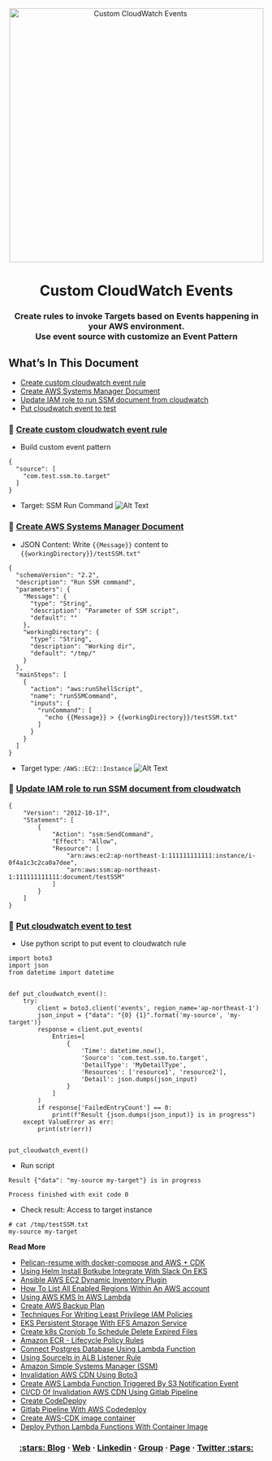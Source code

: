 <p align="center">
  <a href="https://dev.to/vumdao">
    <img alt="Custom CloudWatch Events" src="https://dev-to-uploads.s3.amazonaws.com/i/3uswygba3lrhi1sq5oc3.png" width="500" />
  </a>
</p>
<h1 align="center">
  Custom CloudWatch Events
</h1>


<h3 align="center">
  <div>Create rules to invoke Targets based on Events happening in your AWS environment. </div>
  <div>Use event source with customize an Event Pattern</d>
</h3>


## What’s In This Document 
- [Create custom cloudwatch event rule](#-Create-custom-cloudwatch-event-rule)
- [Create AWS Systems Manager Document](#-Create-AWS-Systems-Manager-Document)
- [Update IAM role to run SSM document from cloudwatch](#-Update-IAM-role-to-run-SSM-document-from-cloudwatch)
- [Put cloudwatch event to test](#-Put-cloudwatch-event-to-test)


### 🚀 **[Create custom cloudwatch event rule](#-Create-custom-cloudwatch-event-rule)**
- Build custom event pattern
```
{
  "source": [
    "com.test.ssm.to.target"
  ]
}
```
- Target: SSM Run Command
![Alt Text](https://dev-to-uploads.s3.amazonaws.com/i/091ber3if66wkgb8wr9m.png)

### 🚀 **[Create AWS Systems Manager Document](#-Create-AWS-Systems-Manager-Document)**
- JSON Content: Write `{{Message}}` content to `{{workingDirectory}}/testSSM.txt"`
```
{
  "schemaVersion": "2.2",
  "description": "Run SSM command",
  "parameters": {
    "Message": {
      "type": "String",
      "description": "Parameter of SSM script",
      "default": ""
    },
    "workingDirectory": {
      "type": "String",
      "description": "Working dir",
      "default": "/tmp/"
    }
  },
  "mainSteps": [
    {
      "action": "aws:runShellScript",
      "name": "runSSMCommand",
      "inputs": {
        "runCommand": [
          "echo {{Message}} > {{workingDirectory}}/testSSM.txt"
        ]
      }
    }
  ]
}
```
- Target type: `/AWS::EC2::Instance`
![Alt Text](https://dev-to-uploads.s3.amazonaws.com/i/hh9ofpgelwb5ux8r3sig.png)

### 🚀 **[Update IAM role to run SSM document from cloudwatch](#-Update-IAM-role-to-run-SSM-document-from-cloudwatch)**
```
{
    "Version": "2012-10-17",
    "Statement": [
        {
            "Action": "ssm:SendCommand",
            "Effect": "Allow",
            "Resource": [
                "arn:aws:ec2:ap-northeast-1:111111111111:instance/i-0f4a1c3c2ca0a7dee",
                "arn:aws:ssm:ap-northeast-1:111111111111:document/testSSM"
            ]
        }
    ]
}
```

### 🚀 **[Put cloudwatch event to test](#-Put-cloudwatch-event-to-test)**
- Use python script to put event to cloudwatch rule
```
import boto3
import json
from datetime import datetime


def put_cloudwatch_event():
    try:
        client = boto3.client('events', region_name='ap-northeast-1')
        json_input = {"data": "{0} {1}".format('my-source', 'my-target')}
        response = client.put_events(
            Entries=[
                {
                    'Time': datetime.now(),
                    'Source': 'com.test.ssm.to.target',
                    'DetailType': 'MyDetailType',
                    'Resources': ['resource1', 'resource2'],
                    'Detail': json.dumps(json_input)
                }
            ]
        )
        if response['FailedEntryCount'] == 0:
            print(f"Result {json.dumps(json_input)} is in progress")
    except ValueError as err:
        print(str(err))


put_cloudwatch_event()
```

- Run script
```
Result {"data": "my-source my-target"} is in progress

Process finished with exit code 0
```

- Check result: Access to target instance
```
# cat /tmp/testSSM.txt 
my-source my-target
```

**Read More**
- [Pelican-resume with docker-compose and AWS + CDK](https://dev.to/vumdao/pelican-resume-with-docker-compose-and-aws-cdk-33e5)
- [Using Helm Install Botkube Integrate With Slack On EKS](https://dev.to/vumdao/using-helm-install-botkube-integrate-with-slack-on-eks-gmn)
- [Ansible AWS EC2 Dynamic Inventory Plugin](https://dev.to/vumdao/ansible-aws-ec2-dynamic-inventory-plugin-3bme)
- [How To List All Enabled Regions Within An AWS account](https://dev.to/vumdao/list-all-enabled-regions-within-an-aws-account-4oo7)
- [Using AWS KMS In AWS Lambda](https://dev.to/vumdao/using-aws-kms-in-aws-lambda-2jm2)
- [Create AWS Backup Plan](https://dev.to/vumdao/create-aws-backup-plan-a0f)
- [Techniques For Writing Least Privilege IAM Policies](https://dev.to/vumdao/techniques-for-writing-least-privilege-iam-policies-4fc7)
- [EKS Persistent Storage With EFS Amazon Service](https://dev.to/vumdao/eks-persistent-storage-with-efs-amazon-service-14ei)
- [Create k8s Cronjob To Schedule Delete Expired Files](https://dev.to/vumdao/create-k8s-cronjob-to-schedule-delete-expired-files-1i41)
- [Amazon ECR - Lifecycle Policy Rules](https://dev.to/vumdao/amazon-ecr-lifecycle-policy-rules-1l59)
- [Connect Postgres Database Using Lambda Function](https://dev.to/vumdao/connect-postgres-database-using-lambda-function-1mca)
- [Using SourceIp in ALB Listener Rule](https://dev.to/vumdao/using-sourceip-in-alb-listener-rule-377b)
- [Amazon Simple Systems Manager (SSM)](https://dev.to/vumdao/amazon-simple-systems-manager-ssm-2pb0)
- [Invalidation AWS CDN Using Boto3](https://dev.to/vumdao/invalidation-aws-cdn-using-boto3-2k9g)
- [Create AWS Lambda Function Triggered By S3 Notification Event](https://dev.to/vumdao/create-aws-lambda-function-triggered-by-s3-notification-event-9p0)
- [CI/CD Of Invalidation AWS CDN Using Gitlab Pipeline](https://dev.to/vumdao/ci-cd-of-invalidation-aws-cdn-using-gitlab-pipeline-34op)
- [Create CodeDeploy](https://dev.to/vumdao/create-codedeploy-4425)
- [Gitlab Pipeline With AWS Codedeploy](https://dev.to/vumdao/gitlab-pipeline-with-aws-codedeploy-30cl)
- [Create AWS-CDK image container](https://dev.to/vumdao/create-aws-cdk-image-container-43ei)
- [Deploy Python Lambda Functions With Container Image](https://dev.to/vumdao/deploy-python-lambda-functions-with-container-image-5hgj)

<h3 align="center">
  <a href="https://dev.to/vumdao">:stars: Blog</a>
  <span> · </span>
  <a href="https://vumdao.hashnode.dev/">Web</a>
  <span> · </span>
  <a href="https://www.linkedin.com/in/vu-dao-9280ab43/">Linkedin</a>
  <span> · </span>
  <a href="https://www.linkedin.com/groups/12488649/">Group</a>
  <span> · </span>
  <a href="https://www.facebook.com/CloudOpz-104917804863956">Page</a>
  <span> · </span>
  <a href="https://twitter.com/VuDao81124667">Twitter :stars:</a>
</h3>
